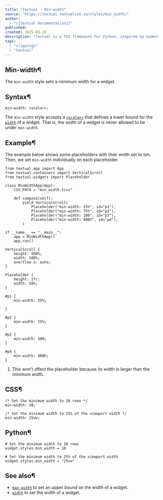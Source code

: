 ```yaml
---
title: "Textual - Min-width"
source: "https://textual.textualize.io/styles/min_width/"
author:
  - "[[Textual Documentation]]"
published:
created: 2025-03-28
description: "Textual is a TUI framework for Python, inspired by modern web development."
tags:
  - "clippings"
  - "textual"
---
```

## Min-width¶

The `min-width` style sets a minimum width for a widget.

## Syntax¶

```
min-width: <scalar>;
```

The `min-width` style accepts a [`<scalar>`](https://textual.textualize.io/css_types/scalar/) that defines a lower bound for the [`width`](https://textual.textualize.io/styles/width/) of a widget. That is, the width of a widget is never allowed to be under `min-width`.

## Example¶

The example below shows some placeholders with their width set to `50%`. Then, we set `min-width` individually on each placeholder.

<!-- SVG content removed by SVG Remover -->

```
from textual.app import App
from textual.containers import VerticalScroll
from textual.widgets import Placeholder

class MinWidthApp(App):
    CSS_PATH = "min_width.tcss"

    def compose(self):
        yield VerticalScroll(
            Placeholder("min-width: 25%", id="p1"),
            Placeholder("min-width: 75%", id="p2"),
            Placeholder("min-width: 100", id="p3"),
            Placeholder("min-width: 400h", id="p4"),
        )

if __name__ == "__main__":
    app = MinWidthApp()
    app.run()
```

```
VerticalScroll {
    height: 100%;
    width: 100%;
    overflow-x: auto;
}

Placeholder {
    height: 1fr;
    width: 50%;
}

#p1 {
    min-width: 25%;
    
}

#p2 {
    min-width: 75%;
}

#p3 {
    min-width: 100;
}

#p4 {
    min-width: 400h;
}
```

1. This won't affect the placeholder because its width is larger than the minimum width.

## CSS¶

```
/* Set the minimum width to 10 rows */
min-width: 10;

/* Set the minimum width to 25% of the viewport width */
min-width: 25vw;
```

## Python¶

```
# Set the minimum width to 10 rows
widget.styles.min_width = 10

# Set the minimum width to 25% of the viewport width
widget.styles.min_width = "25vw"
```

## See also¶

- [`max-width`](https://textual.textualize.io/styles/max_width/) to set an upper bound on the width of a widget.
- [`width`](https://textual.textualize.io/styles/width/) to set the width of a widget.